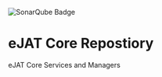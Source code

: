 ![SonarQube Badge](https://cicscit.hursley.ibm.com/sonar/api/project_badges/quality_gate?project=eJATv3Core)
# eJAT Core Repostiory
eJAT Core Services and Managers
